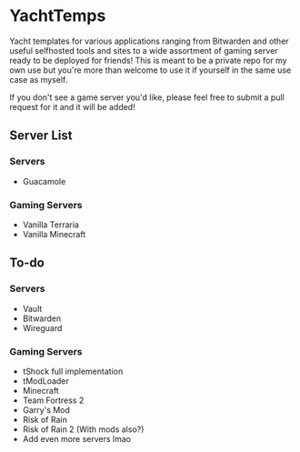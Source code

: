# YachtTemps

Yacht templates for various applications ranging from Bitwarden and other useful selfhosted tools and sites to a wide assortment of gaming server ready to be deployed for friends!
This is meant to be a private repo for my own use but you're more than welcome to use it if yourself in the same use case as myself.

If you don't see a game server you'd like, please feel free to submit a pull request for it and it will be added!

## Server List

### Servers
- Guacamole

### Gaming Servers
- Vanilla Terraria
- Vanilla Minecraft

## To-do

### Servers
- Vault
- Bitwarden
- Wireguard

### Gaming Servers
- tShock full implementation
- tModLoader
- Minecraft
- Team Fortress 2
- Garry's Mod
- Risk of Rain
- Risk of Rain 2 (With mods also?)
- Add even more servers lmao
